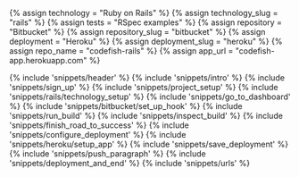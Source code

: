 {% assign technology = "Ruby on Rails" %}
{% assign technology_slug = "rails" %}
{% assign tests = "RSpec examples" %}
{% assign repository = "Bitbucket" %}
{% assign repository_slug = "bitbucket" %}
{% assign deployment = "Heroku" %}
{% assign deployment_slug = "heroku" %}
{% assign repo_name = "codefish-rails" %}
{% assign app_url = "codefish-app.herokuapp.com" %}

{% include 'snippets/header' %}
{% include 'snippets/intro' %}
{% include 'snippets/sign_up' %}
{% include 'snippets/project_setup' %}
{% include 'snippets/rails/technology_setup' %}
{% include 'snippets/go_to_dashboard' %}
{% include 'snippets/bitbucket/set_up_hook' %}
{% include 'snippets/run_build' %}
{% include 'snippets/inspect_build' %}
{% include 'snippets/finish_road_to_success' %}
{% include 'snippets/configure_deployment' %}
{% include 'snippets/heroku/setup_app' %}
{% include 'snippets/save_deployment' %}
{% include 'snippets/push_paragraph' %}
{% include 'snippets/deployment_and_end' %}
{% include 'snippets/urls' %}
